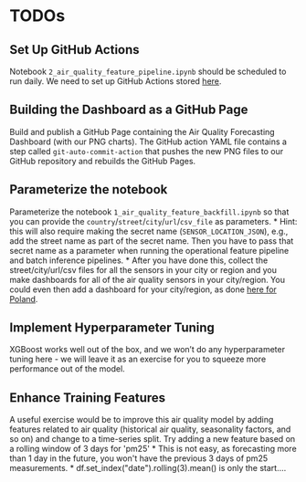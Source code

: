 # TODOs

## Set Up GitHub Actions

Notebook `2_air_quality_feature_pipeline.ipynb` should be scheduled to run daily.
We need to set up GitHub Actions stored [here](./.github/workflows/air-quality-daily.yml).

## Building the Dashboard as a GitHub Page

Build and publish a GitHub Page containing the Air Quality Forecasting Dashboard (with our PNG charts). The GitHub action YAML file contains a step called `git-auto-commit-action` that pushes the new PNG files to our GitHub repository and rebuilds the GitHub Pages.

## Parameterize the notebook 

Parameterize the notebook `1_air_quality_feature_backfill.ipynb` so that you can provide the `country`/`street`/`city`/`url`/`csv_file` as parameters. 
      * Hint: this will also require making the secret name (`SENSOR_LOCATION_JSON`), e.g., add the street name as part of the secret name. Then you have to pass that secret name as a parameter when running the operational feature pipeline and batch inference pipelines.
      * After you have done this, collect the street/city/url/csv files for all the sensors in your city or region and you make dashboards for all of the air quality sensors in your city/region. You could even then add a dashboard for your city/region, as done [here for Poland](https://github.com/erno98/ID2223).

## Implement Hyperparameter Tuning

XGBoost works well out of the box, and we won’t do any hyperparameter tuning here - we will leave it as an exercise for you to squeeze more performance out of the model.

## Enhance Training Features 

A useful exercise would be to improve this air quality model by adding features related to air quality (historical air quality, seasonality factors, and so on) and change to a time-series split.
Try adding a new feature based on a rolling window of 3 days for 'pm25'
      * This is not easy, as forecasting more than 1 day in the future, you won't have the previous 3 days of pm25 measurements.
      * df.set_index("date").rolling(3).mean() is only the start....